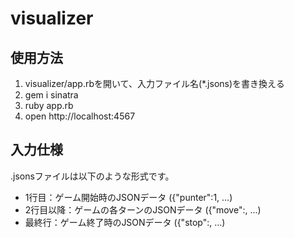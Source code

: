 # visualizer

## 使用方法

1. visualizer/app.rbを開いて、入力ファイル名(*.jsons)を書き換える
1. gem i sinatra
1. ruby app.rb
1. open http://localhost:4567

## 入力仕様

.jsonsファイルは以下のような形式です。

- 1行目：ゲーム開始時のJSONデータ ({"punter":1, ...)
- 2行目以降：ゲームの各ターンのJSONデータ ({"move":, ...)
- 最終行：ゲーム終了時のJSONデータ ({"stop":, ...)
